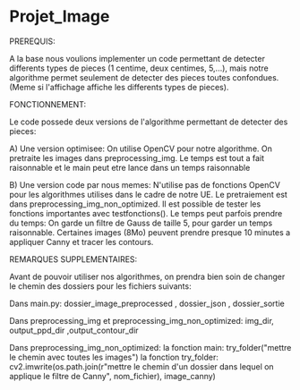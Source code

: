 # Projet_Image

PREREQUIS:

A la base nous voulions implementer un code permettant de detecter differents types de pieces (1 centime, deux centimes, 5,...), mais notre algorithme permet seulement de detecter des pieces toutes confondues. (Meme si l'affichage affiche les differents types de pieces).

FONCTIONNEMENT:

Le code possede deux versions de l'algorithme permettant de detecter des pieces:

A) Une version optimisee: On utilise OpenCV pour notre algorithme. On pretraite les images dans preprocessing_img.
Le temps est tout a fait raisonnable et le main peut etre lance dans un temps raisonnable

B) Une version code par nous memes: N'utilise pas de fonctions OpenCV pour les algorithmes utilises dans le cadre de notre UE. Le pretraiement est dans preprocessing_img_non_optimized.
Il est possible de tester les fonctions importantes avec testfonctions().
Le temps peut parfois prendre du temps: On garde un filtre de Gauss de taille 5, pour garder un temps raisonnable. Certaines images (8Mo) peuvent prendre presque 10 minutes a appliquer Canny et tracer les contours.


REMARQUES SUPPLEMENTAIRES:

Avant de pouvoir utiliser nos algorithmes, on prendra bien soin de changer le chemin des dossiers pour les fichiers suivants:

Dans main.py:
dossier_image_preprocessed , dossier_json , dossier_sortie

Dans preprocessing_img et preprocessing_img_non_optimized:
img_dir, output_ppd_dir ,output_contour_dir

Dans preprocessing_img_non_optimized:
la fonction main: try_folder("mettre le chemin avec toutes les images")
la fonction try_folder: cv2.imwrite(os.path.join(r"mettre le chemin d'un dossier dans lequel on applique le filtre de Canny", nom_fichier), image_canny)
